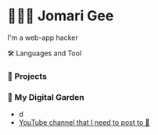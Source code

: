 # 👨🏿‍💻 Jomari Gee
I'm a web-app hacker

🛠️ Languages and Tool

### 🚧 Projects

### 🥦 My Digital Garden 

- d
- <a href="https://google.com">YouTube channel that I need to post to 🎥
